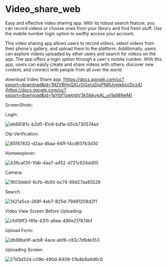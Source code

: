 # Video_share_web

Easy and effective video sharing app. With its robust search feature, 
you can record videos or choose ones from your library and find fresh stuff. Use the mobile number login option to swiftly access your account.

This video sharing app allows users to record videos, select videos from their phone's gallery, and upload them to the platform. Additionally,
users can explore videos uploaded by other users and search for videos on the app. The app offers a login option through a user's mobile number.
With this app, users can easily create and share videos with others, discover new content, and connect with people from all over the world.

download Video Share app: [https://docs.google.com/uc?export=download&id=1N2VBHnQXLrGGxhzDjxPNRUvmkbccDcz4](https://docs.google.com/uc?export=download&id=1qYbfTpwtnbV3k5IkkykAL_vji1a98NeM)


ScreenShots:

Login:

![eb68181c-b2d5-41c6-bd1e-b5cb730574ad](https://user-images.githubusercontent.com/100613967/231836381-de67e133-68ff-4021-abf2-e5fd61f60c1b.jpg)

Otp Verification:

![85f67832-d2aa-4baa-94ff-f4cd937b3d30](https://user-images.githubusercontent.com/100613967/231836458-bdfb5077-6f9c-40cf-bb74-bbaa1719b330.jpg)


Homeexplorer:

![436caf30-1fab-4aa7-a452-d721c624dd05](https://github.com/3Nitinkaushik/Video_share_web/assets/100613967/0159d11b-91f2-4be8-84fe-8781a5149e5e)


Camera:

![1603deb0-6cfb-4b50-bc74-69d27aa85528](https://user-images.githubusercontent.com/100613967/231833216-d4c8d551-4fc4-460e-bef3-8165303cd7f8.jpg)

Search:

![1421a5ce-268f-4eb7-825d-79491208d2f1](https://github.com/3Nitinkaushik/Video_share_web/assets/100613967/2a9b4148-8396-4ae0-854d-a2872346ef7b)


Video View Screen Before Uploading:

![cfd19ff3-f6fe-4311-a6ea-496e217874bf](https://user-images.githubusercontent.com/100613967/231833301-c30713ab-db7c-4632-9c1c-28cd9b93aeb6.jpg)

Upload Form:

![db68be9f-acb8-4ace-abf6-c83c7d9de353](https://user-images.githubusercontent.com/100613967/231833323-98e69324-a0a7-4815-8ed2-1737d3f8bb05.jpg)

Uploading Screen:

![27d3d32d-c09b-490d-8409-51b4b9a8d6c0](https://user-images.githubusercontent.com/100613967/231833353-dc813e51-c875-4315-b461-434ada760d2c.jpg)
